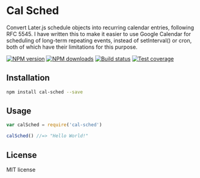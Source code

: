 # Cal Sched

Convert Later.js schedule objects into recurring calendar entries, following RFC 5545.   I have written this to make it easier to use Google Calendar for scheduling of long-term repeating events, instead of setInterval() or cron, both of which have their limitations for this purpose.

[![NPM version][npm-image]][npm-url]
[![NPM downloads][downloads-image]][downloads-url]
[![Build status][travis-image]][travis-url]
[![Test coverage][coveralls-image]][coveralls-url]

> 

## Installation

```sh
npm install cal-sched --save
```

## Usage

```js
var calSched = require('cal-sched')

calSched() //=> "Hello World!"
```

## License

MIT license

[npm-image]: https://img.shields.io/npm/v/cal-sched.svg?style=flat
[npm-url]: https://npmjs.org/package/cal-sched
[downloads-image]: https://img.shields.io/npm/dm/cal-sched.svg?style=flat
[downloads-url]: https://npmjs.org/package/cal-sched
[travis-image]: https://img.shields.io/travis/mmorrey/cal-sched.svg?style=flat
[travis-url]: https://travis-ci.org/mmorrey/cal-sched
[coveralls-image]: https://img.shields.io/coveralls/mmorrey/cal-sched.svg?style=flat
[coveralls-url]: https://coveralls.io/r/mmorrey/cal-sched?branch=master
